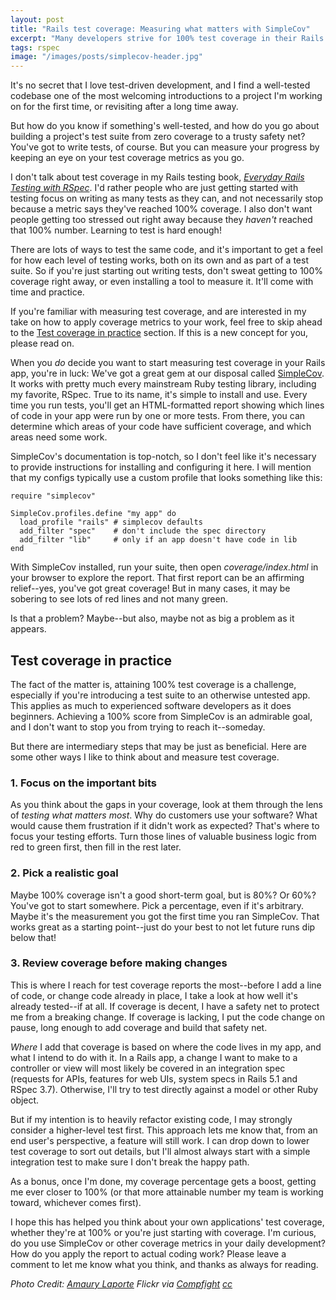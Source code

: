 ```yaml
---
layout: post
title: "Rails test coverage: Measuring what matters with SimpleCov"
excerpt: "Many developers strive for 100% test coverage in their Rails applications, but what does that mean? And does it matter? Here's how I use the wonderful SimpleCov to help guide my testing."
tags: rspec
image: "/images/posts/simplecov-header.jpg"
---
```


It's no secret that I love test-driven development, and I find a well-tested codebase one of the most welcoming introductions to a project I'm working on for the first time, or revisiting after a long time away.

But how do you know if something's well-tested, and how do you go about building a project's test suite from zero coverage to a trusty safety net? You've got to write tests, of course. But you can measure your progress by keeping an eye on your test coverage metrics as you go.

I don't talk about test coverage in my Rails testing book, _[Everyday Rails Testing with RSpec](https://leanpub.com/everydayrailsrspec)_. I'd rather people who are just getting started with testing focus on writing as many tests as they can, and not necessarily stop because a metric says they've reached 100% coverage. I also don't want people getting too stressed out right away because they _haven't_ reached that 100% number. Learning to test is hard enough!

There are lots of ways to test the same code, and it's important to get a feel for how each level of testing works, both on its own and as part of a test suite. So if you're just starting out writing tests, don't sweat getting to 100% coverage right away, or even installing a tool to measure it. It'll come with time and practice.

<div class="alert alert-info">
  <p>
  If you're familiar with measuring test coverage, and are interested in my take on how to apply coverage metrics to your work, feel free to skip ahead to the <a href="#test_coverage_in_practice">Test coverage in practice</a> section. If this is a new concept for you, please read on.
  </p>
</div>

When you _do_ decide you want to start measuring test coverage in your Rails app, you're in luck: We've got a great gem at our disposal called [SimpleCov](https://github.com/colszowka/simplecov). It works with pretty much every mainstream Ruby testing library, including my favorite, RSpec. True to its name, it's simple to install and use. Every time you run tests, you'll get an HTML-formatted report showing which lines of code in your app were run by one or more tests. From there, you can determine which areas of your code have sufficient coverage, and which areas need some work.

SimpleCov's documentation is top-notch, so I don't feel like it's necessary to provide instructions for installing and configuring it here. I will mention that my configs typically use a custom profile that looks something like this:

    require "simplecov"

    SimpleCov.profiles.define "my app" do
      load_profile "rails" # simplecov defaults
      add_filter "spec"    # don't include the spec directory
      add_filter "lib"     # only if an app doesn't have code in lib
    end

With SimpleCov installed, run your suite, then open _coverage/index.html_ in your browser to explore the report. That first report can be an affirming relief--yes, you've got great coverage! But in many cases, it may be sobering to see lots of red lines and not many green.

Is that a problem? Maybe--but also, maybe not as big a problem as it appears.

## Test coverage in practice

The fact of the matter is, attaining 100% test coverage is a challenge, especially if you're introducing a test suite to an otherwise untested app. This applies as much to experienced software developers as it does beginners. Achieving a 100% score from SimpleCov is an admirable goal, and I don't want to stop you from trying to reach it--someday.

But there are intermediary steps that may be just as beneficial. Here are some other ways I like to think about and measure test coverage.

### 1. Focus on the important bits

As you think about the gaps in your coverage, look at them through the lens of _testing what matters most_. Why do customers use your software? What would cause them frustration if it didn't work as expected? That's where to focus your testing efforts. Turn those lines of valuable business logic from red to green first, then fill in the rest later.

### 2. Pick a realistic goal

Maybe 100% coverage isn't a good short-term goal, but is 80%? Or 60%? You've got to start somewhere. Pick a percentage, even if it's arbitrary. Maybe it's the measurement you got the first time you ran SimpleCov. That works great as a starting point--just do your best to not let future runs dip below that!

### 3. Review coverage before making changes

This is where I reach for test coverage reports the most--before I add a line of code, or change code already in place, I take a look at how well it's already tested--if at all. If coverage is decent, I have a safety net to protect me from a breaking change. If coverage is lacking, I put the code change on pause, long enough to add coverage and build that safety net.

_Where_ I add that coverage is based on where the code lives in my app, and what I intend to do with it. In a Rails app, a change I want to make to a controller or view will most likely be covered in an integration spec (requests for APIs, features for web UIs, system specs in Rails 5.1 and RSpec 3.7). Otherwise, I'll try to test directly against a model or other Ruby object.

But if my intention is to heavily refactor existing code, I may strongly consider a higher-level test first. This approach lets me know that, from an end user's perspective, a feature will still work. I can drop down to lower test coverage to sort out details, but I'll almost always start with a simple integration test to make sure I don't break the happy path.

As a bonus, once I'm done, my coverage percentage gets a boost, getting me ever closer to 100% (or that more attainable number my team is working toward, whichever comes first).

I hope this has helped you think about your own applications' test coverage, whether they're at 100% or you're just starting with coverage. I'm curious, do you use SimpleCov or other coverage metrics in your daily development? How do you apply the report to actual coding work? Please leave a comment to let me know what you think, and thanks as always for reading.

<em>Photo Credit: <a href="https://www.flickr.com/photos/8283439@N04/36800437670/">Amaury Laporte</a> Flickr via <a href="http://compfight.com">Compfight</a> <a href="https://creativecommons.org/licenses/by-nc/2.0/">cc</a></em>
